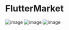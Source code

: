 # FlutterMarket

![image](https://github.com/13THZOGII/FlutterMarket/assets/132939884/6a029780-ede8-46e7-b8fb-b92689a3548e)
![image](https://github.com/13THZOGII/FlutterMarket/assets/132939884/6864624f-e319-4fa3-8e9d-7208e603eaf6)
![image](https://github.com/13THZOGII/FlutterMarket/assets/132939884/0d185f70-faa8-4afe-8925-5fc4aacf367b)
